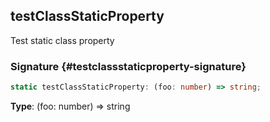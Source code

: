 ## testClassStaticProperty

Test static class property

### Signature {#testclassstaticproperty-signature}

```typescript
static testClassStaticProperty: (foo: number) => string;
```

**Type**: (foo: number) =&gt; string

